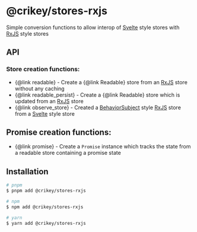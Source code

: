 # @crikey/stores-rxjs

Simple conversion functions to allow interop of [Svelte](https://svelte.dev/) style stores with [RxJS](https://rxjs.dev/) style stores

## API

### Store creation functions:

* {@link readable} - Create a {@link Readable} store from an [RxJS](https://rxjs.dev/) store without any caching
* {@link readable_persist} - Create a {@link Readable} store which is updated from an [RxJS](https://rxjs.dev/) store
* {@link observe_store} - Created a [BehaviorSubject](https://rxjs.dev/api/index/class/BehaviorSubject) style [RxJS](https://rxjs.dev/) store from a [Svelte](https://svelte.dev/) style store

## Promise creation functions:

* {@link promise} - Create a `Promise` instance which tracks the state from a readable store containing a promise state

## Installation

```bash
# pnpm
$ pnpm add @crikey/stores-rxjs

# npm
$ npm add @crikey/stores-rxjs

# yarn
$ yarn add @crikey/stores-rxjs
```

